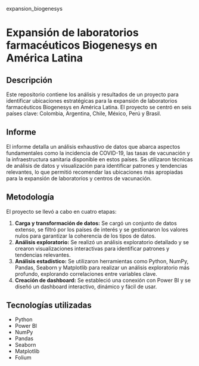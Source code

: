 expansion_biogenesys

# Expansión de laboratorios farmacéuticos Biogenesys en América Latina

## Descripción

Este repositorio contiene los análisis y resultados de un proyecto para identificar ubicaciones estratégicas para la expansión de laboratorios farmacéuticos Biogenesys en América Latina. El proyecto se centró en seis países clave: Colombia, Argentina, Chile, México, Perú y Brasil.

## Informe

El informe detalla un análisis exhaustivo de datos que abarca aspectos fundamentales como la incidencia de COVID-19, las tasas de vacunación y la infraestructura sanitaria disponible en estos países. Se utilizaron técnicas de análisis de datos y visualización para identificar patrones y tendencias relevantes, lo que permitió recomendar las ubicaciones más apropiadas para la expansión de laboratorios y centros de vacunación.

## Metodología

El proyecto se llevó a cabo en cuatro etapas:

1. **Carga y transformación de datos:** Se cargó un conjunto de datos extenso, se filtró por los países de interés y se gestionaron los valores nulos para garantizar la coherencia de los tipos de datos.
2. **Análisis exploratorio:** Se realizó un análisis exploratorio detallado y se crearon visualizaciones interactivas para identificar patrones y tendencias relevantes.
3. **Análisis estadístico:** Se utilizaron herramientas como Python, NumPy, Pandas, Seaborn y Matplotlib para realizar un análisis exploratorio más profundo, explorando correlaciones entre variables clave.
4. **Creación de dashboard:** Se estableció una conexión con Power BI y se diseñó un dashboard interactivo, dinámico y fácil de usar.

## Tecnologías utilizadas

* Python
* Power BI
* NumPy
* Pandas
* Seaborn
* Matplotlib
* Folium
